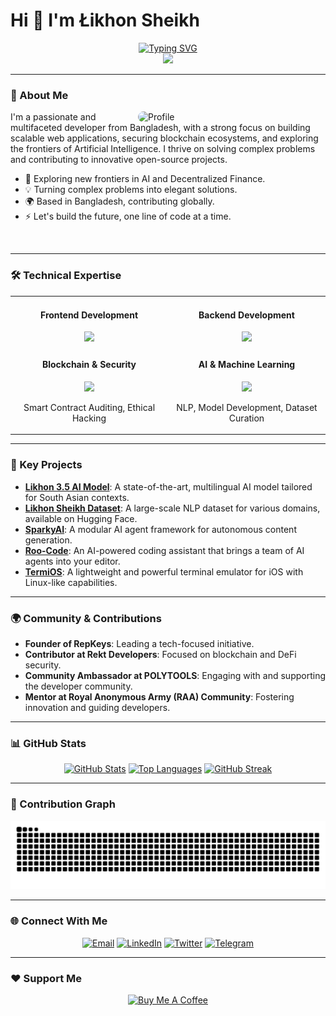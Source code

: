 # Hi 👋 I'm Łikhon Sheikh

<div align="center">
  <a href="https://git.io/typing-svg">
    <img src="https://readme-typing-svg.demolab.com?font=JetBrains+Mono&size=24&duration=3000&pause=1000&color=58A6FF&center=true&vCenter=true&width=500&height=100&lines=Full-Stack+Developer;Blockchain+Specialist;AI+Enthusiast;Ethical+Hacker" alt="Typing SVG" />
  </a>
</div>

<div align="center">
  <img src="https://komarev.com/ghpvc/?username=likhonwrk&color=58A6FF&style=for-the-badge"/>
</div>

---

### 🚀 About Me

<img align="right" alt="Profile" width="300" style="border-radius:15px;" src="https://i.ibb.co/XrGDXzj2/1-2.png"/>

I'm a passionate and multifaceted developer from Bangladesh, with a strong focus on building scalable web applications, securing blockchain ecosystems, and exploring the frontiers of Artificial Intelligence. I thrive on solving complex problems and contributing to innovative open-source projects.

- 🌱 Exploring new frontiers in AI and Decentralized Finance.
- 💡 Turning complex problems into elegant solutions.
- 🌍 Based in Bangladesh, contributing globally.
- ⚡ Let's build the future, one line of code at a time.

<br/>

---

### 🛠️ Technical Expertise

<table width="100%">
  <tr>
    <td valign="top" width="50%">
      <div align="center">
        <h4>Frontend Development</h4>
        <a href="https://skillicons.dev">
          <img src="https://skillicons.dev/icons?i=react,redux,html,css,js,ts,tailwind" />
        </a>
      </div>
    </td>
    <td valign="top" width="50%">
      <div align="center">
        <h4>Backend Development</h4>
        <a href="https://skillicons.dev">
          <img src="https://skillicons.dev/icons?i=nodejs,php,python,cs,dotnet" />
        </a>
      </div>
    </td>
  </tr>
  <tr>
    <td valign="top" width="50%">
      <div align="center">
        <h4>Blockchain & Security</h4>
        <a href="https://skillicons.dev">
          <img src="https://skillicons.dev/icons?i=solidity" />
        </a>
        <p>Smart Contract Auditing, Ethical Hacking</p>
      </div>
    </td>
    <td valign="top" width="50%">
      <div align="center">
        <h4>AI & Machine Learning</h4>
        <a href="https://skillicons.dev">
          <img src="https://skillicons.dev/icons?i=pytorch,tensorflow,huggingface" />
        </a>
        <p>NLP, Model Development, Dataset Curation</p>
      </div>
    </td>
  </tr>
</table>

---

### 🚀 Key Projects

-   **[Likhon 3.5 AI Model](https://github.com/likhonsheikhofficial/likhon-3.5-ai-model)**: A state-of-the-art, multilingual AI model tailored for South Asian contexts.
-   **[Likhon Sheikh Dataset](https://huggingface.co/datasets/likhonsheikh/likhon-sheikh-dataset)**: A large-scale NLP dataset for various domains, available on Hugging Face.
-   **[SparkyAI](https://github.com/likhonsheikhofficial/SparkyAI)**: A modular AI agent framework for autonomous content generation.
-   **[Roo-Code](https://github.com/likhonsheikhofficial/Roo-Code)**: An AI-powered coding assistant that brings a team of AI agents into your editor.
-   **[TermiOS](https://github.com/likhonsheikhofficial/TermiOS)**: A lightweight and powerful terminal emulator for iOS with Linux-like capabilities.

---

### 🌍 Community & Contributions

-   **Founder of RepKeys**: Leading a tech-focused initiative.
-   **Contributor at Rekt Developers**: Focused on blockchain and DeFi security.
-   **Community Ambassador at POLYTOOLS**: Engaging with and supporting the developer community.
-   **Mentor at Royal Anonymous Army (RAA) Community**: Fostering innovation and guiding developers.

---

### 📊 GitHub Stats

<div align="center">

[![GitHub Stats](https://github-readme-stats.vercel.app/api?username=likhonwrk&show_icons=true&theme=github_dark&hide_border=true&count_private=true&bg_color=0d1117&title_color=58a6ff&icon_color=58a6ff&text_color=c9d1d9)](https://github.com/likhonwrk)
[![Top Languages](https://github-readme-stats.vercel.app/api/top-langs/?username=likhonwrk&layout=compact&theme=github_dark&hide_border=true&bg_color=0d1117&title_color=58a6ff&text_color=c9d1d9)](https://github.com/likhonwrk)
[![GitHub Streak](https://github-readme-streak-stats.herokuapp.com?user=likhonwrk&theme=github-dark&hide_border=true&date_format=M%20j%5B%2C%20Y%5D&background=0D1117&ring=58A6FF&fire=58A6FF&currStreakLabel=58A6FF)](https://git.io/streak-stats)

</div>

---

### 🐍 Contribution Graph

<div align="center">
  <picture>
    <source media="(prefers-color-scheme: dark)" srcset="https://raw.githubusercontent.com/likhonwrk/likhonwrk/output/github-contribution-grid-snake-dark.svg">
    <source media="(prefers-color-scheme: light)" srcset="https://raw.githubusercontent.com/likhonwrk/likhonwrk/output/github-contribution-grid-snake.svg">
    <img alt="GitHub Contribution Grid Snake Animation" src="https://raw.githubusercontent.com/likhonwrk/likhonwrk/output/github-contribution-grid-snake.svg">
  </picture>
</div>

---

### 🌐 Connect With Me

<div align="center">

[![Email](https://img.shields.io/badge/-Email-D14836?style=for-the-badge&logo=gmail&logoColor=white)](mailto:likhonwrk@gmail.com)
[![LinkedIn](https://img.shields.io/badge/-LinkedIn-0077B5?style=for-the-badge&logo=linkedin&logoColor=white)](https://linkedin.com/in/likhonwrk)
[![Twitter](https://img.shields.io/badge/-Twitter-1DA1F2?style=for-the-badge&logo=twitter&logoColor=white)](https://twitter.com/likhonwrk)
[![Telegram](https://img.shields.io/badge/-Telegram-2CA5E0?style=for-the-badge&logo=telegram&logoColor=white)](https://t.me/likhonsheikh)

</div>

---

### ❤️ Support Me

<div align="center">
  <a href="https://www.buymeacoffee.com/likhonwrk" target="_blank">
    <img src="https://img.shields.io/badge/Buy_Me_A_Coffee-FFDD00?style=for-the-badge&logo=buy-me-a-coffee&logoColor=black" alt="Buy Me A Coffee">
  </a>
</div>
